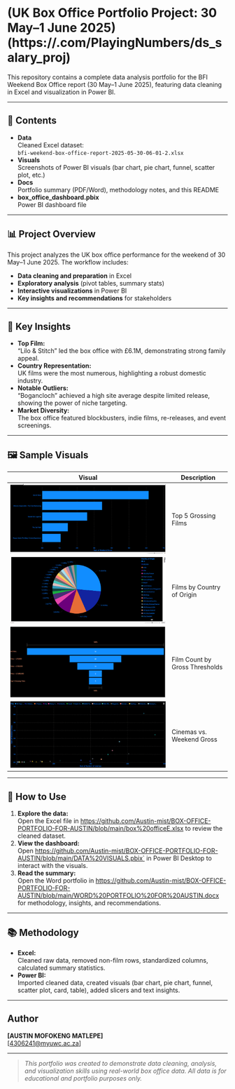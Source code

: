 # (UK Box Office Portfolio Project: 30 May–1 June 2025)(https://.com/PlayingNumbers/ds_salary_proj)

This repository contains a complete data analysis portfolio for the BFI Weekend Box Office report (30 May–1 June 2025), featuring data cleaning in Excel and visualization in Power BI.

---

## 📁 Contents

- **Data**  
  Cleaned Excel dataset:  
  `bfi-weekend-box-office-report-2025-05-30-06-01-2.xlsx`
- **Visuals**  
  Screenshots of Power BI visuals (bar chart, pie chart, funnel, scatter plot, etc.)
- **Docs**  
  Portfolio summary (PDF/Word), methodology notes, and this README
- **box_office_dashboard.pbix**  
  Power BI dashboard file

---

## 📊 Project Overview

This project analyzes the UK box office performance for the weekend of 30 May–1 June 2025. The workflow includes:

- **Data cleaning and preparation** in Excel
- **Exploratory analysis** (pivot tables, summary stats)
- **Interactive visualizations** in Power BI
- **Key insights and recommendations** for stakeholders

---

## 🔑 Key Insights

- **Top Film:**  
  “Lilo & Stitch” led the box office with £6.1M, demonstrating strong family appeal.
- **Country Representation:**  
  UK films were the most numerous, highlighting a robust domestic industry.
- **Notable Outliers:**  
  “Bogancloch” achieved a high site average despite limited release, showing the power of niche targeting.
- **Market Diversity:**  
  The box office featured blockbusters, indie films, re-releases, and event screenings.

---

## 🖼️ Sample Visuals

| Visual | Description |
|--------|-------------|
| ![Top 5 Bar Chart](https://github.com/Austin-mist/BOX-OFFICE-PORTFOLIO-FOR-AUSTIN/blob/main/Screenshot%20(10).png) | Top 5 Grossing Films |
| ![Country Pie Chart](https://github.com/Austin-mist/BOX-OFFICE-PORTFOLIO-FOR-AUSTIN/blob/main/Screenshot%20(11).png) | Films by Country of Origin |
| ![Funnel](https://github.com/Austin-mist/BOX-OFFICE-PORTFOLIO-FOR-AUSTIN/blob/main/Screenshot%20(14).png) | Film Count by Gross Thresholds |
| ![Scatter Plot](https://github.com/Austin-mist/BOX-OFFICE-PORTFOLIO-FOR-AUSTIN/blob/main/Screenshot%20(12).png) | Cinemas vs. Weekend Gross |

---

## 🚀 How to Use

1. **Explore the data:**  
   Open the Excel file in https://github.com/Austin-mist/BOX-OFFICE-PORTFOLIO-FOR-AUSTIN/blob/main/box%20officeE.xlsx to review the cleaned dataset.
2. **View the dashboard:**  
   Open https://github.com/Austin-mist/BOX-OFFICE-PORTFOLIO-FOR-AUSTIN/blob/main/DATA%20VISUALS.pbix` in Power BI Desktop to interact with the visuals.
3. **Read the summary:**  
   Open the Word portfolio in https://github.com/Austin-mist/BOX-OFFICE-PORTFOLIO-FOR-AUSTIN/blob/main/WORD%20PORTFOLIO%20FOR%20AUSTIN.docx for methodology, insights, and recommendations.

---

## 📚 Methodology

- **Excel:**  
  Cleaned raw data, removed non-film rows, standardized columns, calculated summary statistics.
- **Power BI:**  
  Imported cleaned data, created visuals (bar chart, pie chart, funnel, scatter plot, card, table), added slicers and text insights.

---

##  Author

**[AUSTIN MOFOKENG MATLEPE]**  
[4306241@myuwc.ac.za]

---

> _This portfolio was created to demonstrate data cleaning, analysis, and visualization skills using real-world box office data. All data is for educational and portfolio purposes only._
